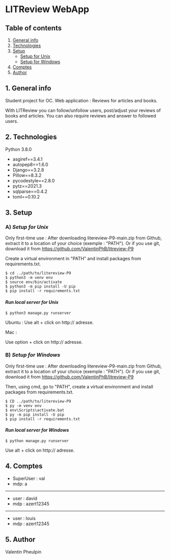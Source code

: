 # LITReview WebApp

## Table of contents

1. [General info](#1-general-info)
2. [Technologies](#2-technologies)
3. [Setup](#3-setup)
    - [Setup for Unix](#a-setup-for-unix)
    - [Setup for Windows](#b-setup-for-windows)
4. [Comptes](#4-comptes)
5. [Author](#5-author)

## 1. General info

Student project for OC. Web application : Reviews for articles and books.

With LITReview you can follow/unfollow users, post/adjust your reviews of books and articles.
You can also require reviews and answer to followed users.


## 2. Technologies

Python 3.8.0

- asgiref==3.4.1
- autopep8==1.6.0
- Django==3.2.8
- Pillow==8.3.2
- pycodestyle==2.8.0
- pytz==2021.3
- sqlparse==0.4.2
- toml==0.10.2

## 3. Setup
### A) *Setup for Unix*

Only first-time use :
After downloading litereview-P9-main.zip from Github, extract it to a location of your choice (exemple : "PATH").
Or if you use git, download it from https://github.com/ValentinPhB/litreview-P9

Create a virtual environment in "PATH" and install packages from requirements.txt.
```
$ cd ../path/to/litereview-P9
$ python3 -m venv env
$ source env/bin/activate
$ python3 -m pip install -U pip
$ pip install -r requirements.txt
```
#### *Run local server for Unix* 
```
$ python3 manage.py runserver
```
Ubuntu :
Use alt + click on http:// adresse.

Mac :

Use option + click on http:// adresse.

### B) *Setup for Windows* 

Only first-time use :
After downloading litereview-P9-main.zip from Github, extract it to a location of your choice (exemple : "PATH").
Or if you use git, download it from https://github.com/ValentinPhB/litreview-P9

Then, using cmd, go to "PATH", create a virtual environment and install packages from requirements.txt.
```
$ CD ../path/to/litereview-P9
$ py -m venv env
$ env\Scripts\activate.bat
$ py -m pip install -U pip
$ pip install -r requirements.txt
```
#### *Run local server for Windows*
```
$ python manage.py runserver
```
Use alt + click on http:// adresse.

## 4. Comptes

- SuperUser :   val
- mdp:          a
--------------------
- user :        david
- mdp :         azert12345
--------------------
- user :        louis
- mdp :         azert12345

## 5. Author

Valentin Pheulpin
